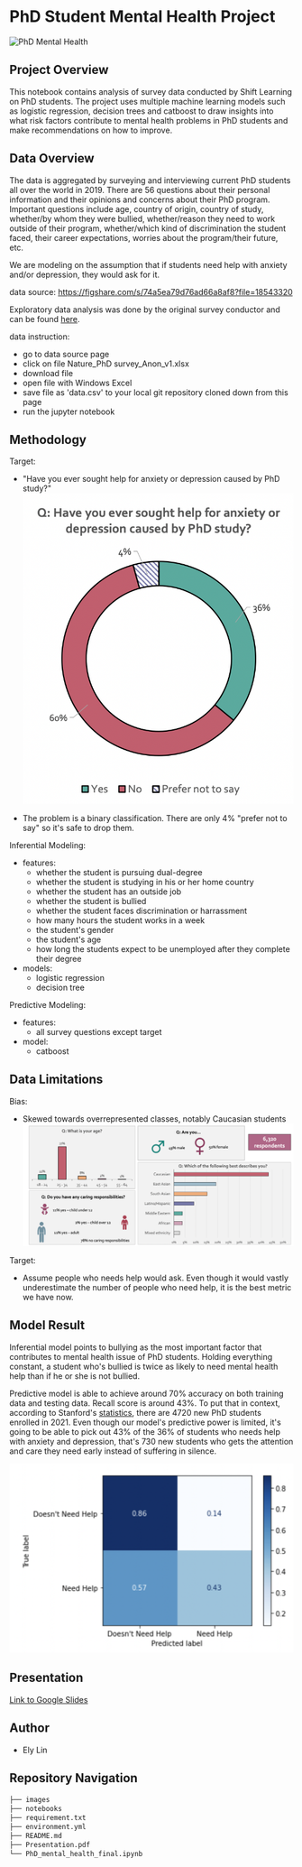 # PhD Student Mental Health Project
![PhD Mental Health](https://steemitimages.com/DQmSvy1C8BaSreRGnrJcL9qaAEn7cfCgPgcMq6f87Cwg1nQ/Capture.PNG)

## Project Overview
This notebook contains analysis of survey data conducted by Shift Learning on PhD students. The project uses multiple machine learning models such as logistic regression, decision trees and catboost to draw insights into what risk factors contribute to mental health problems in PhD students and make recommendations on how to improve.

## Data Overview
The data is aggregated by surveying and interviewing current PhD students all over the world in 2019. There are 56 questions about their personal information and their opinions and concerns about their PhD program. Important questions include age, country of origin, country of study, whether/by whom they were bullied, whether/reason they need to work outside of their program, whether/which kind of discrimination the student faced, their career expectations, worries about the program/their future, etc.

We are modeling on the assumption that if students need help with anxiety and/or depression, they would ask for it.

data source: https://figshare.com/s/74a5ea79d76ad66a8af8?file=18543320

Exploratory data analysis was done by the original survey conductor and can be found [here](https://figshare.com/s/74a5ea79d76ad66a8af8?file=18543281).

data instruction:
- go to data source page
- click on file Nature_PhD survey_Anon_v1.xlsx
- download file
- open file with Windows Excel
- save file as 'data.csv' to your local git repository cloned down from this page
- run the jupyter notebook

## Methodology
Target:
- "Have you ever sought help for anxiety or depression caused by PhD study?"
![Target](images/target.png)

- The problem is a binary classification. There are only 4% "prefer not to say" so it's safe to drop them.

Inferential Modeling:
- features: 
    - whether the student is pursuing dual-degree 
    - whether the student is studying in his or her home country 
    - whether the student has an outside job 
    - whether the student is bullied 
    - whether the student faces discrimination or harrassment 
    - how many hours the student works in a week 
    - the student's gender 
    - the student's age 
    - how long the students expect to be unemployed after they complete their degree 
- models: 
    - logistic regression 
    - decision tree 

Predictive Modeling: 
- features: 
  - all survey questions except target
- model:
  - catboost

## Data Limitations
Bias: 
- Skewed towards overrepresented classes, notably Caucasian students
![Demographic](images/demographic.png)

Target:
- Assume people who needs help would ask. Even though it would vastly underestimate the number of people who need help, it is the best metric we have now.


## Model Result
Inferential model points to bullying as the most important factor that contributes to mental health issue of PhD students. Holding everything constant, a student who's bullied is twice as likely to need mental health help than if he or she is not bullied.

Predictive model is able to achieve around 70% accuracy on both training data and testing data. Recall score is around 43%. To put that in context, according to Stanford's [statistics](https://irds.stanford.edu/data-findings/doctoral-degree-programs-enrollment-and-demographics), there are 4720 new PhD students enrolled in 2021. Even though our model's predictive power is limited, it's going to be able to pick out 43% of the 36% of students who needs help with anxiety and depression, that's 730 new students who gets the attention and care they need early instead of suffering in silence. 

![Confusion Matrix](images/confusion_matrix.png)

## Presentation
<a href="https://docs.google.com/presentation/d/1UEKWW3QcD-FXXRJHVrvEuB2qyd0orh3KD_VkhHripcQ/edit#slide=id.g1053504a4ff_0_865">Link to Google Slides</a>

## Author
- Ely Lin

## Repository Navigation
```
├── images
├── notebooks
├── requirement.txt
├── environment.yml
├── README.md
├── Presentation.pdf
└── PhD_mental_health_final.ipynb
```
